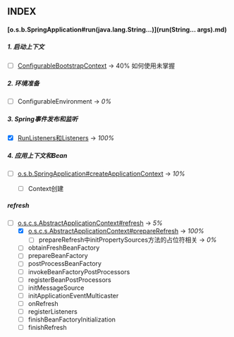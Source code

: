 ## INDEX

#### [o.s.b.SpringApplication#run(java.lang.String...)](run(String... args).md)

##### 1. 启动上下文

- [ ] [ConfigurableBootstrapContext](./1.BootstrapContext.md) -> 40% 如何使用未掌握

##### 2. 环境准备

- [ ] ConfigurableEnvironment -> *0%*

##### 3. Spring事件发布和监听

- [x] [RunListeners和Listeners](./3.RunListeners和Listeners.md) -> *100%*

##### 4. 应用上下文和Bean

- [ ] [o.s.b.SpringApplication#createApplicationContext](./Bean/Context的创建.md) -> *10%*
  - [ ] Context创建


##### refresh

- [ ] [o.s.c.s.AbstractApplicationContext#refresh](./refresh/refresh.md) ->  *5%*
  - [x] [o.s.c.s.AbstractApplicationContext#prepareRefresh](./refresh/1.prepareRefresh.md) -> *100%*
    - [ ] prepareRefresh中initPropertySources方法的占位符相关 -> *0%*
  - [ ] obtainFreshBeanFactory
  - [ ] prepareBeanFactory
  - [ ] postProcessBeanFactory
  - [ ] invokeBeanFactoryPostProcessors
  - [ ] registerBeanPostProcessors
  - [ ] initMessageSource
  - [ ] initApplicationEventMulticaster
  - [ ] onRefresh
  - [ ] registerListeners
  - [ ] finishBeanFactoryInitialization
  - [ ] finishRefresh